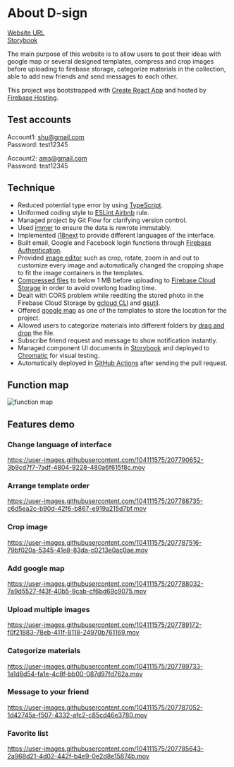 # About D-sign

[Website URL](https://d-sig-2f338.web.app/)\
[Storybook](https://639b03e6a901b48808fffd8b-pswhnvdycj.chromatic.com/?path=/story/components-templates-template0--template)

The main purpose of this website is to allow users to post their ideas with google map or several designed templates, compress and crop images before uploading to firebase storage, categorize materials in the collection, able to add new friends and send messages to each other.

This project was bootstrapped with [Create React App](https://github.com/facebook/create-react-app) and hosted by [Firebase Hosting](https://firebase.google.com/docs/hosting).

## Test accounts

Account1: shu@gmail.com\
Password: test12345

Account2: ams@gmail.com\
Password: test12345

## Technique

- Reduced potential type error by using [TypeScript](https://www.typescriptlang.org/).
- Uniformed coding style to [ESLint Airbnb](https://github.com/airbnb/javascript/tree/master/packages/eslint-config-airbnb) rule.
- Managed project by Git Flow for clarifying version control.
- Used [immer](https://github.com/immerjs/immer) to ensure the data is rewrote immutably.
- Implemented [i18next](https://github.com/i18next/next-i18next) to provide different languages of the interface.
- Built email, Google and Facebook login functions through [Firebase Authentication](https://firebase.google.com/docs/auth).
- Provided [image editor](https://github.com/ValentinH/react-easy-crop) such as crop, rotate, zoom in and out to customize every image and automatically changed the cropping shape to fit the image containers in the templates.
- [Compressed files](https://github.com/Donaldcwl/browser-image-compression) to below 1 MB before uploading to [Firebase Cloud Storage](https://firebase.google.com/docs/storage) in order to avoid overlong loading time.
- Dealt with CORS problem while reediting the stored photo in the Firebase Cloud Storage by [gcloud CLI](https://cloud.google.com/sdk/docs/install) and [gsutil](https://cloud.google.com/storage/docs/gsutil_install).
- Offered [google map](https://github.com/JustFly1984/react-google-maps-api) as one of the templates to store the location for the project.
- Allowed users to categorize materials into different folders by [drag and drop](https://github.com/atlassian/react-beautiful-dnd) the file.
- Subscribe friend request and message to show notification instantly.
- Managed component UI documents in [Storybook](https://storybook.js.org/docs/react/get-started/introduction) and deployed to [Chromatic](https://www.chromatic.com/) for visual testing.
- Automatically deployed in [GitHub Actions](https://github.com/features/actions) after sending the pull request.

## Function map

![function map](https://user-images.githubusercontent.com/104111575/207782030-6012fc65-9caa-4b95-a029-5d1bb6c84b9d.png)

## Features demo

### Change language of interface

https://user-images.githubusercontent.com/104111575/207790652-3b9cd7f7-7adf-4804-9228-480a6f615f8c.mov

### Arrange template order

https://user-images.githubusercontent.com/104111575/207788735-c6d5ea2c-b90d-42f6-b867-e919a215d7bf.mov

### Crop image

https://user-images.githubusercontent.com/104111575/207787516-79bf020a-5345-41e8-83da-c0213e0ac0ae.mov

### Add google map

https://user-images.githubusercontent.com/104111575/207788032-7a9d5527-f43f-40b5-9cab-cf6bd69c9075.mov

### Upload multiple images

https://user-images.githubusercontent.com/104111575/207789172-f0f21883-78eb-411f-8118-24970b761169.mov

### Categorize materials

https://user-images.githubusercontent.com/104111575/207789733-1a1d8d54-fa1e-4c8f-bb00-087d97fd762a.mov

### Message to your friend

https://user-images.githubusercontent.com/104111575/207787052-1d42745a-f507-4332-afc2-c85cd46e3780.mov

### Favorite list

https://user-images.githubusercontent.com/104111575/207785643-2a968d21-4d02-442f-b4e9-0e2d8e15874b.mov
